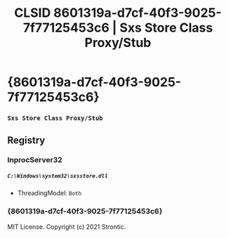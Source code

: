 ﻿---
title: "CLSID 8601319a-d7cf-40f3-9025-7f77125453c6 | Sxs Store Class Proxy/Stub"
excerpt: What is COM-Object CLSID 8601319a-d7cf-40f3-9025-7f77125453c6?
---

# {8601319a-d7cf-40f3-9025-7f77125453c6}

### `Sxs Store Class Proxy/Stub`

## Registry


### InprocServer32

##### `C:\Windows\system32\sxsstore.dll`
* ThreadingModel: `Both`

### {8601319a-d7cf-40f3-9025-7f77125453c6}


MIT License. Copyright (c) 2021 Strontic.


